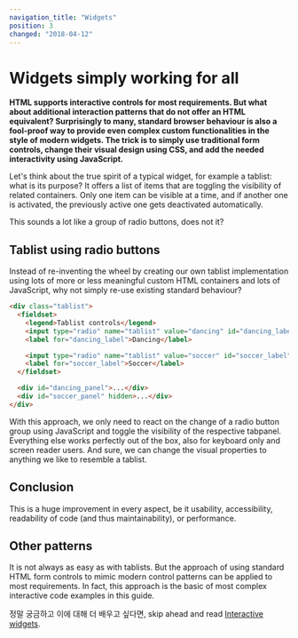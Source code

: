 ```yaml
---
navigation_title: "Widgets"
position: 3
changed: "2018-04-12"
---
```


# Widgets simply working for all

**HTML supports interactive controls for most requirements. But what about additional interaction patterns that do not offer an HTML equivalent? Surprisingly to many, standard browser behaviour is also a fool-proof way to provide even complex custom functionalities in the style of modern widgets. The trick is to simply use traditional form controls, change their visual design using CSS, and add the needed interactivity using JavaScript.**

Let's think about the true spirit of a typical widget, for example a tablist: what is its purpose? It offers a list of items that are toggling the visibility of related containers. Only one item can be visible at a time, and if another one is activated, the previously active one gets deactivated automatically.

This sounds a lot like a group of radio buttons, does not it?

## Tablist using radio buttons

Instead of re-inventing the wheel by creating our own tablist implementation using lots of more or less meaningful custom HTML containers and lots of JavaScript, why not simply re-use existing standard behaviour?

```html
<div class="tablist">
  <fieldset>
    <legend>Tablist controls</legend>
    <input type="radio" name="tablist" value="dancing" id="dancing_label" checked />
    <label for="dancing_label">Dancing</label>

    <input type="radio" name="tablist" value="soccer" id="soccer_label" />
    <label for="soccer_label">Soccer</label>
  </fieldset>

  <div id="dancing_panel">...</div>
  <div id="soccer_panel" hidden>...</div>
</div>
```

With this approach, we only need to react on the change of a radio button group using JavaScript and toggle the visibility of the respective tabpanel. Everything else works perfectly out of the box, also for keyboard only and screen reader users. And sure, we can change the visual properties to anything we like to resemble a tablist.

## Conclusion

This is a huge improvement in every aspect, be it usability, accessibility, readability of code (and thus maintainability), or performance.

## Other patterns

It is not always as easy as with tablists. But the approach of using standard HTML form controls to mimic modern control patterns can be applied to most requirements. In fact, this approach is the basic of most complex interactive code examples in this guide.

정말 궁금하고 이에 대해 더 배우고 싶다면, skip ahead and read [Interactive widgets](/examples/widgets).